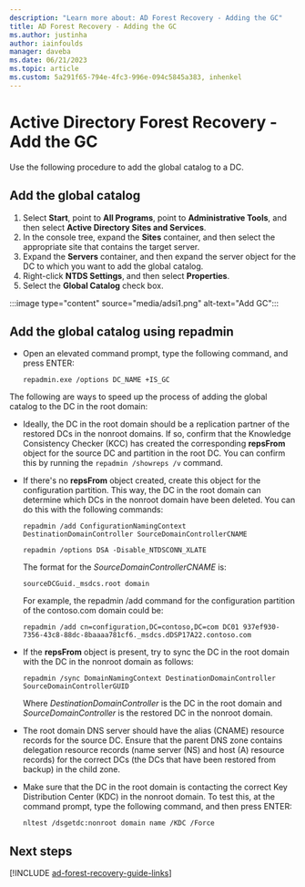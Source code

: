 ```yaml
---
description: "Learn more about: AD Forest Recovery - Adding the GC"
title: AD Forest Recovery - Adding the GC
ms.author: justinha
author: iainfoulds
manager: daveba
ms.date: 06/21/2023
ms.topic: article
ms.custom: 5a291f65-794e-4fc3-996e-094c5845a383, inhenkel
---
```


# Active Directory Forest Recovery - Add the GC

>

Use the following procedure to add the global catalog to a DC.

## Add the global catalog

1. Select **Start**, point to **All Programs**, point to **Administrative Tools**, and then select **Active Directory Sites and Services**.
1. In the console tree, expand the **Sites** container, and then select the appropriate site that contains the target server.
1. Expand the **Servers** container, and then expand the server object for the DC to which you want to add the global catalog.
1. Right-click **NTDS Settings**, and then select **Properties**.
1. Select the **Global Catalog** check box.

:::image type="content" source="media/adsi1.png" alt-text="Add GC":::

## Add the global catalog using repadmin

- Open an elevated command prompt, type the following command, and press ENTER:

   ```cli
   repadmin.exe /options DC_NAME +IS_GC
   ```

The following are ways to speed up the process of adding the global catalog to the DC in the root domain:

- Ideally, the DC in the root domain should be a replication partner of the restored DCs in the nonroot domains. If so, confirm that the Knowledge Consistency Checker (KCC) has created the corresponding **repsFrom** object for the source DC and partition in the root DC. You can confirm this by running the `repadmin /showreps /v` command.

- If there's no **repsFrom** object created, create this object for the configuration partition. This way, the DC in the root domain can determine which DCs in the nonroot domain have been deleted. You can do this with the following commands:

   ```cli
   repadmin /add ConfigurationNamingContext DestinationDomainController SourceDomainControllerCNAME
   ```

   ```cli
   repadmin /options DSA -Disable_NTDSCONN_XLATE
   ```

   The format for the *SourceDomainControllerCNAME* is:

   ```cli
   sourceDCGuid._msdcs.root domain
   ```

   For example, the repadmin /add command for the configuration partition of the contoso.com domain could be:

   ```cli
   repadmin /add cn=configuration,DC=contoso,DC=com DC01 937ef930-7356-43c8-88dc-8baaaa781cf6._msdcs.dDSP17A22.contoso.com
   ```

- If the **repsFrom** object is present, try to sync the DC in the root domain with the DC in the nonroot domain as follows:

   ```cli
   repadmin /sync DomainNamingContext DestinationDomainController SourceDomainControllerGUID
   ```

   Where *DestinationDomainController* is the DC in the root domain and *SourceDomainController* is the restored DC in the nonroot domain.

- The root domain DNS server should have the alias (CNAME) resource records for the source DC. Ensure that the parent DNS zone contains delegation resource records (name server (NS) and host (A) resource records) for the correct DCs (the DCs that have been restored from backup) in the child zone.
- Make sure that the DC in the root domain is contacting the correct Key Distribution Center (KDC) in the nonroot domain. To test this, at the command prompt, type the following command, and then press ENTER:

   ```cli
   nltest /dsgetdc:nonroot domain name /KDC /Force
   ```

## Next steps

[!INCLUDE [ad-forest-recovery-guide-links](includes/ad-forest-recovery-guide-links.md)]
